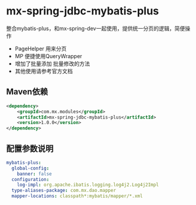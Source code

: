 # mx-spring-jdbc-mybatis-plus


整合mybatis-plus，和mx-spring-dev一起使用，提供统一分页的逻辑，简便操作

- PageHelper 用来分页
- MP 便捷使用QueryWrapper
- 增加了批量添加 批量修改的方法
- 其他使用请参考官方文档


## Maven依赖

```xml
<dependency>
    <groupId>com.mx.modules</groupId>
    <artifactId>mx-spring-jdbc-mybatis-plus</artifactId>
    <version>1.0.0</version>
</dependency>
```


## 配置参数说明

```yaml
mybatis-plus:
  global-config:
    banner: false
  configuration:
    log-impl: org.apache.ibatis.logging.log4j2.Log4j2Impl
  type-aliases-package: com.mx.dao.mapper
  mapper-locations: classpath*:mybatis/mapper/*.xml


```

